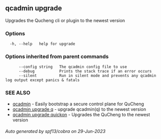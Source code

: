 ## qcadmin upgrade

Upgrades the Qucheng cli or plugin to the newest version

### Options

```
  -h, --help   help for upgrade
```

### Options inherited from parent commands

```
      --config string   The qcadmin config file to use
      --debug           Prints the stack trace if an error occurs
      --silent          Run in silent mode and prevents any qcadmin log output except panics & fatals
```

### SEE ALSO

* [qcadmin](qcadmin.md)	 - Easily bootstrap a secure control plane for QuCheng
* [qcadmin upgrade q](qcadmin_upgrade_q.md)	 - upgrade qcadmin(q) to the newest version
* [qcadmin upgrade quickon](qcadmin_upgrade_quickon.md)	 - Upgrades the QuCheng to the newest version

###### Auto generated by spf13/cobra on 29-Jun-2023
